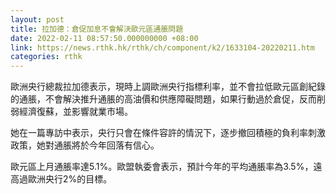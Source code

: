 ```yaml
---
layout: post
title: 拉加德：倉促加息不會解決歐元區通脹問題
date: 2022-02-11 08:57:50.000000000 +08:00
link: https://news.rthk.hk/rthk/ch/component/k2/1633104-20220211.htm
categories: rthk
---
```


歐洲央行總裁拉加德表示，現時上調歐洲央行指標利率，並不會拉低歐元區創紀錄的通脹，不會解決推升通脹的高油價和供應障礙問題，如果行動過於倉促，反而削弱經濟復蘇，並影響就業市場。

她在一篇專訪中表示，央行只會在條件容許的情況下，逐步撤回積極的負利率刺激政策，她對通脹將於今年回落有信心。

歐元區上月通脹率達5.1%。歐盟執委會表示，預計今年的平均通脹率為3.5%，遠高過歐洲央行2%的目標。
